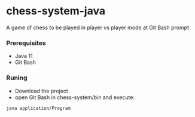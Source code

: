 # chess-system-java
A game of chess to be played in player vs player mode at Git Bash prompt

### Prerequisites

* Java 11
* Git Bash

### Runing

* Download the project
* open Git Bash in chess-system/bin and execute:
```
java application/Program
```

